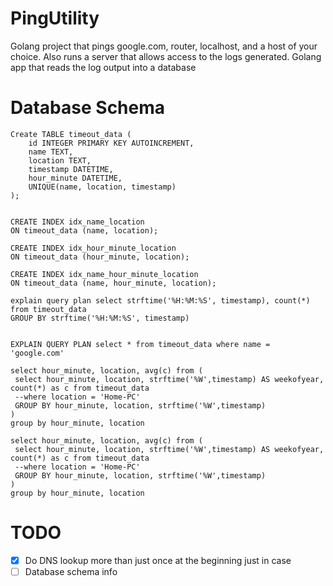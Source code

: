 # PingUtility

Golang project that pings google.com, router, localhost, and a host of your choice.
Also runs a server that allows access to the logs generated.
Golang app that reads the log output into a database

# Database Schema

```
Create TABLE timeout_data (
    id INTEGER PRIMARY KEY AUTOINCREMENT,
    name TEXT,
	location TEXT,
    timestamp DATETIME,
	hour_minute DATETIME,
	UNIQUE(name, location, timestamp)
);


CREATE INDEX idx_name_location
ON timeout_data (name, location);

CREATE INDEX idx_hour_minute_location
ON timeout_data (hour_minute, location);

CREATE INDEX idx_name_hour_minute_location
ON timeout_data (name, hour_minute, location);

explain query plan select strftime('%H:%M:%S', timestamp), count(*) from timeout_data
GROUP BY strftime('%H:%M:%S', timestamp)


EXPLAIN QUERY PLAN select * from timeout_data where name = 'google.com'

select hour_minute, location, avg(c) from (
 select hour_minute, location, strftime('%W',timestamp) AS weekofyear, count(*) as c from timeout_data
 --where location = 'Home-PC'
 GROUP BY hour_minute, location, strftime('%W',timestamp)
)
group by hour_minute, location

select hour_minute, location, avg(c) from (
 select hour_minute, location, strftime('%W',timestamp) AS weekofyear, count(*) as c from timeout_data
 --where location = 'Home-PC'
 GROUP BY hour_minute, location, strftime('%W',timestamp)
)
group by hour_minute, location
```

# TODO

- [x] Do DNS lookup more than just once at the beginning just in case
- [ ] Database schema info
